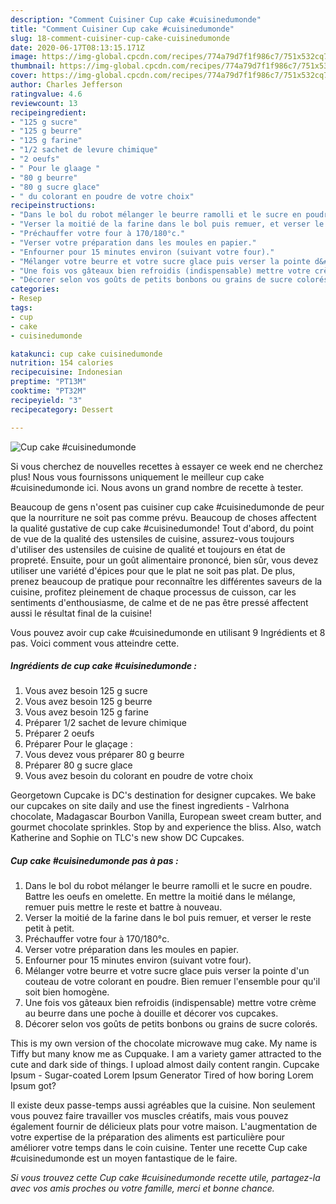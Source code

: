 ```yaml
---
description: "Comment Cuisiner Cup cake #cuisinedumonde"
title: "Comment Cuisiner Cup cake #cuisinedumonde"
slug: 18-comment-cuisiner-cup-cake-cuisinedumonde
date: 2020-06-17T08:13:15.171Z
image: https://img-global.cpcdn.com/recipes/774a79d7f1f986c7/751x532cq70/cup-cake-cuisinedumonde-photo-principale-de-la-recette.jpg
thumbnail: https://img-global.cpcdn.com/recipes/774a79d7f1f986c7/751x532cq70/cup-cake-cuisinedumonde-photo-principale-de-la-recette.jpg
cover: https://img-global.cpcdn.com/recipes/774a79d7f1f986c7/751x532cq70/cup-cake-cuisinedumonde-photo-principale-de-la-recette.jpg
author: Charles Jefferson
ratingvalue: 4.6
reviewcount: 13
recipeingredient:
- "125 g sucre"
- "125 g beurre"
- "125 g farine"
- "1/2 sachet de levure chimique"
- "2 oeufs"
- " Pour le glaage "
- "80 g beurre"
- "80 g sucre glace"
- " du colorant en poudre de votre choix"
recipeinstructions:
- "Dans le bol du robot mélanger le beurre ramolli et le sucre en poudre. Battre les oeufs en omelette. En mettre la moitié dans le mélange, remuer puis mettre le reste et battre à nouveau."
- "Verser la moitié de la farine dans le bol puis remuer, et verser le reste petit à petit."
- "Préchauffer votre four à 170/180°c."
- "Verser votre préparation dans les moules en papier."
- "Enfourner pour 15 minutes environ (suivant votre four)."
- "Mélanger votre beurre et votre sucre glace puis verser la pointe d&#39;un couteau de votre colorant en poudre. Bien remuer l&#39;ensemble pour qu&#39;il soit bien homogène."
- "Une fois vos gâteaux bien refroidis (indispensable) mettre votre crème au beurre dans une poche à douille et décorer vos cupcakes."
- "Décorer selon vos goûts de petits bonbons ou grains de sucre colorés."
categories:
- Resep
tags:
- cup
- cake
- cuisinedumonde

katakunci: cup cake cuisinedumonde 
nutrition: 154 calories
recipecuisine: Indonesian
preptime: "PT13M"
cooktime: "PT32M"
recipeyield: "3"
recipecategory: Dessert

---
```



![Cup cake #cuisinedumonde](https://img-global.cpcdn.com/recipes/774a79d7f1f986c7/751x532cq70/cup-cake-cuisinedumonde-photo-principale-de-la-recette.jpg)

Si vous cherchez de nouvelles recettes à essayer ce week end ne cherchez plus! Nous vous fournissons uniquement le meilleur cup cake #cuisinedumonde ici. Nous avons un grand nombre de recette à tester.

Beaucoup de gens n'osent pas cuisiner cup cake #cuisinedumonde de peur que la nourriture ne soit pas comme prévu. Beaucoup de choses affectent la qualité gustative de cup cake #cuisinedumonde! Tout d'abord, du point de vue de la qualité des ustensiles de cuisine, assurez-vous toujours d'utiliser des ustensiles de cuisine de qualité et toujours en état de propreté. Ensuite, pour un goût alimentaire prononcé, bien sûr, vous devez utiliser une variété d'épices pour que le plat ne soit pas plat. De plus, prenez beaucoup de pratique pour reconnaître les différentes saveurs de la cuisine, profitez pleinement de chaque processus de cuisson, car les sentiments d'enthousiasme, de calme et de ne pas être pressé affectent aussi le résultat final de la cuisine!

<!--inarticleads1-->

Vous pouvez avoir cup cake #cuisinedumonde en utilisant 9 Ingrédients et 8 pas. Voici comment vous atteindre cette.

##### Ingrédients de cup cake #cuisinedumonde :

1. Vous avez besoin 125 g sucre
1. Vous avez besoin 125 g beurre
1. Vous avez besoin 125 g farine
1. Préparer 1/2 sachet de levure chimique
1. Préparer 2 oeufs
1. Préparer  Pour le glaçage :
1. Vous devez vous préparer 80 g beurre
1. Préparer 80 g sucre glace
1. Vous avez besoin  du colorant en poudre de votre choix


Georgetown Cupcake is DC&#39;s destination for designer cupcakes. We bake our cupcakes on site daily and use the finest ingredients - Valrhona chocolate, Madagascar Bourbon Vanilla, European sweet cream butter, and gourmet chocolate sprinkles. Stop by and experience the bliss. Also, watch Katherine and Sophie on TLC&#39;s new show DC Cupcakes. 

<!--inarticleads2-->

##### Cup cake #cuisinedumonde pas à pas :

1. Dans le bol du robot mélanger le beurre ramolli et le sucre en poudre. Battre les oeufs en omelette. En mettre la moitié dans le mélange, remuer puis mettre le reste et battre à nouveau.
1. Verser la moitié de la farine dans le bol puis remuer, et verser le reste petit à petit.
1. Préchauffer votre four à 170/180°c.
1. Verser votre préparation dans les moules en papier.
1. Enfourner pour 15 minutes environ (suivant votre four).
1. Mélanger votre beurre et votre sucre glace puis verser la pointe d&#39;un couteau de votre colorant en poudre. Bien remuer l&#39;ensemble pour qu&#39;il soit bien homogène.
1. Une fois vos gâteaux bien refroidis (indispensable) mettre votre crème au beurre dans une poche à douille et décorer vos cupcakes.
1. Décorer selon vos goûts de petits bonbons ou grains de sucre colorés.


This is my own version of the chocolate microwave mug cake. My name is Tiffy but many know me as Cupquake. I am a variety gamer attracted to the cute and dark side of things. I upload almost daily content rangin. Cupcake Ipsum - Sugar-coated Lorem Ipsum Generator Tired of how boring Lorem Ipsum got? 

<!--inarticleads1-->

<p>
Il existe deux passe-temps aussi agréables que la cuisine. Non seulement vous pouvez faire travailler vos muscles créatifs, mais vous pouvez également fournir de délicieux plats pour votre maison. L'augmentation de votre expertise de la préparation des aliments est particulière pour améliorer votre temps dans le coin cuisine. Tenter une recette Cup cake #cuisinedumonde est un moyen fantastique de le faire.
</p>

<p>
<i>Si vous trouvez cette Cup cake #cuisinedumonde recette utile, partagez-la avec vos amis proches ou votre famille, merci et bonne chance.</i>
</p>
